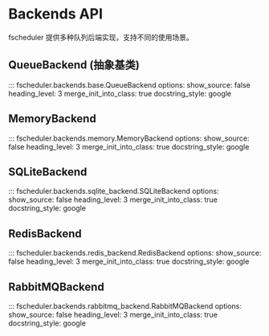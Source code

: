 # Backends API

fscheduler 提供多种队列后端实现，支持不同的使用场景。

## QueueBackend (抽象基类)

::: fscheduler.backends.base.QueueBackend
    options:
      show_source: false
      heading_level: 3
      merge_init_into_class: true
      docstring_style: google

## MemoryBackend

::: fscheduler.backends.memory.MemoryBackend
    options:
      show_source: false
      heading_level: 3
      merge_init_into_class: true
      docstring_style: google

## SQLiteBackend

::: fscheduler.backends.sqlite_backend.SQLiteBackend
    options:
      show_source: false
      heading_level: 3
      merge_init_into_class: true
      docstring_style: google

## RedisBackend

::: fscheduler.backends.redis_backend.RedisBackend
    options:
      show_source: false
      heading_level: 3
      merge_init_into_class: true
      docstring_style: google

## RabbitMQBackend

::: fscheduler.backends.rabbitmq_backend.RabbitMQBackend
    options:
      show_source: false
      heading_level: 3
      merge_init_into_class: true
      docstring_style: google
